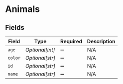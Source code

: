 # Animals


## Fields

| Field              | Type               | Required           | Description        |
| ------------------ | ------------------ | ------------------ | ------------------ |
| `age`              | *Optional[int]*    | :heavy_minus_sign: | N/A                |
| `color`            | *Optional[str]*    | :heavy_minus_sign: | N/A                |
| `id`               | *Optional[str]*    | :heavy_minus_sign: | N/A                |
| `name`             | *Optional[str]*    | :heavy_minus_sign: | N/A                |